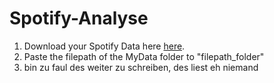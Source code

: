 # Spotify-Analyse
1. Download your Spotify Data here [here](https://www.spotify.com/us/account/privacy/).
2. Paste the filepath of the MyData folder to "filepath_folder"
3. bin zu faul des weiter zu schreiben, des liest eh niemand